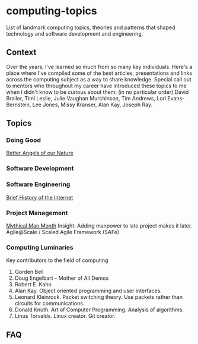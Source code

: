 # computing-topics
List of landmark computing topics, theories and patterns that shaped technology and software development and engineering.

## Context
Over the years, I've learned so much from so many key individuals.  Here's a place where I've compiled some of the best articles, presentations and links across the computing subject as a way to share knowledge.  Special call out to mentors who throughout my career have introduced these topics to me when I didn't know to be curious about them:  (in no particular order) David Brailer, Timi Leslie, Julie Vaughan Murchinson, Tim Andrews, Lori Evans-Bernstein, Lee Jones, Missy Kranser, Alan Kay, Joseph Ray.

## Topics
### Doing Good
[Better Angels of our Nature](https://www.nytimes.com/2011/10/06/books/review/the-better-angels-of-our-nature.html)
### Software Development
### Software Engineering
[Brief History of the Internet](ISOC)
### Project Management
[Mythical Man Month](MythicalManMonth.pdf) Insight: Adding manpower to late project makes it later.  
Agile@Scale / Scaled Agile Framework (SAFe)
### Computing Luminaries
Key contributors to the field of computing
1. Gorden Bell
1. Doug Engelbart - Mother of All Demos
1. Robert E. Kahn
1. Alan Kay.  Object oriented programming and user interfaces.  
1. Leonard Kleinrock.  Packet switching theory.  Use packets rather than circuits for communications.
1. Donald Knuth.  Art of Computer Programming.  Analysis of algorithms.
1. Linus Torvalds.  Linux creator.  Git creator.

## FAQ
